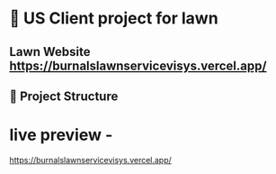 # 🚀 US Client project for lawn 

Lawn Website
https://burnalslawnservicevisys.vercel.app/
---

## 📁 Project Structure


# live preview -
https://burnalslawnservicevisys.vercel.app/
